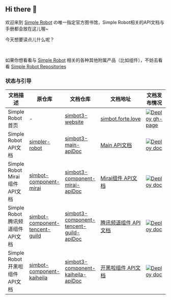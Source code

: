 ## Hi there 👋

欢迎来到 [Simple Robot](https://github.com/ForteScarlet/simpler-robot) の唯一指定官方图书馆，Simple Robot相关的API文档与手册都会放在这儿喔~

今天想要读点儿什么呢？

<br>

如果你想看看与 [Simple Robot](https://github.com/ForteScarlet/simpler-robot) 相关的各种其他附属产品（比如组件），不妨去看看 [Simple Robot Repositories](https://github.com/simple-robot)


### 状态与引导

| 文档描述 | 原仓库 | 文档仓库 | 文档地址 | 文档发布情况 | 构建情况 |
|---------|-------|---------|--------|------------|:-------:|
| Simple Robot 首页 | - |  [simbot3-website](https://github.com/simple-robot-library/simbot3-website) | [simbot.forte.love](https://simbot.forte.love) | [![Deploy gh-page](https://github.com/simple-robot-library/simbot3-website/actions/workflows/gh-page.yml/badge.svg?branch=main)](https://github.com/simple-robot-library/simbot3-website/actions/workflows/gh-page.yml) | [![pages-build-deployment](https://github.com/simple-robot-library/simbot3-website/actions/workflows/pages/pages-build-deployment/badge.svg?branch=gh-pages)](https://github.com/simple-robot-library/simbot3-website/actions/workflows/pages/pages-build-deployment) |
| Simple Robot API文档 | [simpler-robot](https://github.com/ForteScarlet/simpler-robot) |  [simbot3-main-apiDoc](https://simple-robot-library.github.io/simbot3-main-apiDoc/) | [Main API文档](https://simple-robot-library.github.io/simbot3-main-apiDoc/) | [![Deploy doc](https://github.com/ForteScarlet/simpler-robot/actions/workflows/kdoc.yml/badge.svg)](https://github.com/ForteScarlet/simpler-robot/actions/workflows/kdoc.yml) | [![pages-build-deployment](https://github.com/simple-robot-library/simbot3-main-apiDoc/actions/workflows/pages/pages-build-deployment/badge.svg?branch=gh-pages)](https://github.com/simple-robot-library/simbot3-main-apiDoc/actions/workflows/pages/pages-build-deployment) |
| Simple Robot Mirai组件 API文档 | [simbot-component-mirai](https://github.com/simple-robot/simbot-component-mirai) |  [simbot3-component-mirai-apiDoc](https://github.com/simple-robot-library/simbot3-component-mirai-apiDoc) | [Mirai组件 API文档](https://simple-robot-library.github.io/simbot3-component-mirai-apiDoc) | [![Deploy doc](https://github.com/simple-robot/simbot-component-mirai/actions/workflows/kdoc.yml/badge.svg)](https://github.com/simple-robot/simbot-component-mirai/actions/workflows/kdoc.yml) | [![pages-build-deployment](https://github.com/simple-robot-library/simbot3-component-mirai-apiDoc/actions/workflows/pages/pages-build-deployment/badge.svg?branch=gh-pages)](https://github.com/simple-robot-library/simbot3-component-mirai-apiDoc/actions/workflows/pages/pages-build-deployment) |
| Simple Robot 腾讯频道组件 API文档 | [simbot-component-tencent-guild](https://github.com/simple-robot/simbot-component-tencent-guild) |  [simbot3-component-tencent-guild-apiDoc](https://github.com/simple-robot-library/simbot3-component-tencent-guild-apiDoc) | [腾讯频道组件 API文档](https://simple-robot-library.github.io/simbot3-component-tencent-guild-apiDoc/) | [![Deploy doc](https://github.com/simple-robot/simbot-component-tencent-guild/actions/workflows/kdoc.yml/badge.svg)](https://github.com/simple-robot/simbot-component-tencent-guild/actions/workflows/kdoc.yml) | [![pages-build-deployment](https://github.com/simple-robot-library/simbot3-component-tencent-guild-apiDoc/actions/workflows/pages/pages-build-deployment/badge.svg?branch=gh-pages)](https://github.com/simple-robot-library/simbot3-component-tencent-guild-apiDoc/actions/workflows/pages/pages-build-deployment) |
| Simple Robot 开黑啦组件 API文档 | [simbot-component-kaiheila](https://github.com/simple-robot/simbot-component-kaiheila) |  [simbot3-component-kaiheila-apiDoc](https://github.com/simple-robot-library/simbot3-component-kaiheila-apiDoc) | [开黑啦组件 API文档](https://simple-robot-library.github.io/simbot3-component-kaiheila-apiDoc/) | [![Deploy doc](https://github.com/simple-robot/simbot-component-kaiheila/actions/workflows/kdoc.yml/badge.svg)](https://github.com/simple-robot/simbot-component-kaiheila/actions/workflows/kdoc.yml) | [![pages-build-deployment](https://github.com/simple-robot-library/simbot3-component-kaiheila-apiDoc/actions/workflows/pages/pages-build-deployment/badge.svg?branch=gh-pages)](https://github.com/simple-robot-library/simbot3-component-kaiheila-apiDoc/actions/workflows/pages/pages-build-deployment) |

